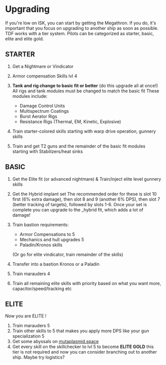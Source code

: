
# Upgrading

If you're low on ISK, you can start by getting the Megathron. If you do, it's important that you focus on upgrading to another ship as soon as possible. TDF works with a tier system. Pilots can be categorized as starter, basic, elite and elite gold.


## STARTER

1. Get a Nightmare or Vindicator

2. Armor compensation Skills lvl 4

3. __Tank and rig change to basic fit or better__ (do this upgrade all at once!)
All rigs and tank modules must be changed to match the basic fit These modules include:
	- Damage Control Units
	- Multispectrum Coatings
	- Burst Aerator Rigs
	- Resistance Rigs (Thermal, EM, Kinetic, Explosive)

3. Train starter-colored skills starting with warp drive operation, gunnery skills 

4. Train and get T2 guns and the remainder of the basic fit modules starting with Stabilizers/heat sinks

## BASIC

1. Get the Elite fit (or advanced nightmare)
   & Train/inject elite level gunnery skills
3. Get the Hybrid implant set
   The recommended order for these is slot 10 first (6% extra damage), then slot 8 and 9 (another 6% DPS), then slot 7 (better tracking of targets), followed by slots 1-6. Once your set is complete you can upgrade to the _hybrid fit, which adds a lot of damage!
5. Train bastion requirements: 
   * Armor Compensations to 5
   * Mechanics and hull upgrades 5
   * Paladin/Kronos skills
   
    (Or go for elite vindicator, train remainder of the skills)
    
5. Transfer into a bastion Kronos or a Paladin

4. Train marauders 4

5. Train all remaining elite skills with priority based on what you want more, capacitor/speed/tracking etc





## ELITE
Now you are ELITE !

1. Train marauders 5
2. Train other skills to 5 that makes you apply more DPS like your gun specialization 5
3. Get some abyssals on [mutaplasmid.space](https://mutaplasmid.space/)
4. Get every skill on the skillchecker to lvl 5 to become **ELITE GOLD** this tier is not required and now you can consider branching out to another ship. Maybe try logistics?



